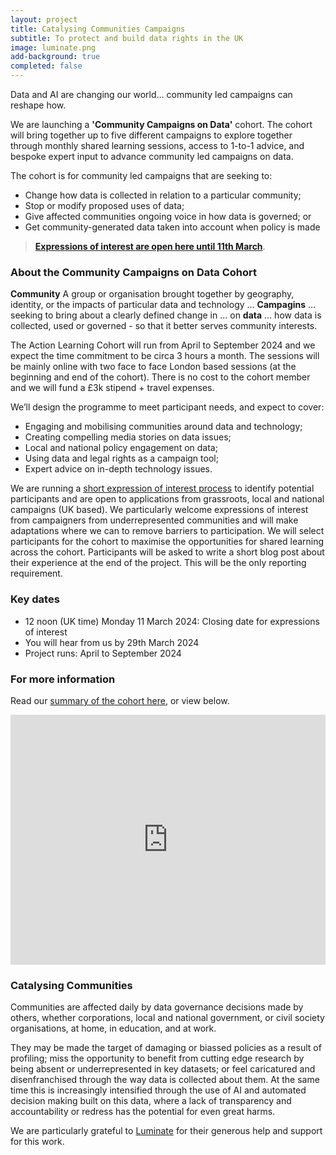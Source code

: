 ```yaml
---
layout: project
title: Catalysing Communities Campaigns
subtitle: To protect and build data rights in the UK
image: luminate.png
add-background: true
completed: false
---
```


Data and AI are changing our world… community led campaigns can reshape how.

We are launching a **'Community Campaigns on Data'** cohort. The cohort will bring together up to five different campaigns to explore together through monthly shared learning sessions, access to 1-to-1 advice, and bespoke expert input to advance community led campaigns on data.

<!--more-->

The cohort is for community led campaigns that are seeking to:

* Change how data is collected in relation to a particular community;
* Stop or modify proposed uses of data;
* Give affected communities ongoing voice in how data is governed; or
* Get community-generated data taken into account when policy is made

> **[Expressions of interest are open here until 11th March](https://docs.google.com/forms/d/e/1FAIpQLSeQe0Yf5hbj5e79gemoB8Ar0uI3Q6_E6rVnG03w2KHjPCPqmQ/viewform?usp=sf_link)**.

### About the Community Campaigns on Data Cohort

**Community** A group or organisation brought together by geography, identity, or the impacts of particular data and technology …
**Campagins** … seeking to bring about a clearly defined change in …
on **data** … how data is collected, used or governed - so that it better serves community interests.

The Action Learning Cohort will run from April to September 2024 and we expect the time commitment to be circa 3 hours a month.  The sessions will be mainly online with two face to face London based sessions (at the beginning and end of the cohort).  There is no cost to the cohort member and we will fund a £3k stipend + travel expenses.

We’ll design the programme to meet participant needs, and expect to cover: 
* Engaging and mobilising communities around data and technology; 
* Creating compelling media stories on data issues; 
* Local and national policy engagement on data;
* Using data and legal rights as a campaign tool;
* Expert advice on in-depth technology issues.

We are running a [short expression of interest process](https://docs.google.com/forms/d/e/1FAIpQLSeQe0Yf5hbj5e79gemoB8Ar0uI3Q6_E6rVnG03w2KHjPCPqmQ/viewform?usp=sf_link) to identify potential participants and are open to applications from grassroots, local and national campaigns (UK based).  We particularly welcome expressions of interest from campaigners from underrepresented communities and will make adaptations where we can to remove barriers to participation. We will select participants for the cohort to maximise the opportunities for shared learning across the cohort.  Participants will be asked to write a short blog post about their experience at the end of the project. This will be the only reporting requirement. 

### Key dates
* 12 noon (UK time) Monday 11 March 2024: Closing date for expressions of interest
* You will hear from us by 29th March 2024
* Project runs: April to September 2024

### For more information
Read our [summary of the cohort here]({{site.url}}/assets/projects/2024_Community_Data_Campaigns_Cohort.pdf), or view below. 

<iframe src="https://docs.google.com/presentation/d/e/2PACX-1vSj-8HP-CnBpAsdHrg3_IGrzMVC8zwDuP_cONrmlH1fDgU7BqcKiCY2QusEPfcCMfmf7A_79pzciwly/embed?start=false&loop=false&delayms=3000" frameborder="0" width="100%" height="400" allowfullscreen="true" mozallowfullscreen="true" webkitallowfullscreen="true"></iframe>

### Catalysing Communities
Communities are affected daily by data governance decisions made by others, whether corporations, local and national government, or civil society organisations, at home, in education, and at work.

They may be made the target of damaging or biassed policies as a result of profiling; miss the opportunity to benefit from cutting edge research by being absent or underrepresented in key datasets; or feel caricatured and disenfranchised through the way data is collected about them. At the same time this is increasingly intensified through the use of AI and automated decision making built on this data, where a lack of transparency and accountability or redress has the potential for even great harms.

We are particularly grateful to [Luminate](https://www.luminategroup.com/) for their generous help and support for this work.